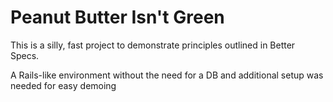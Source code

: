 # Peanut Butter Isn't Green

This is a silly, fast project to demonstrate principles outlined in Better Specs.

A Rails-like environment without the need for a DB and additional setup was needed for easy demoing